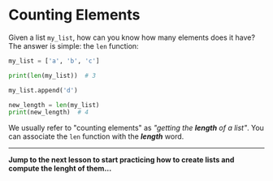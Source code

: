 # Counting Elements

Given a list `my_list`, how can you know how many elements does it have? The answer is simple: the `len` function:

```python
my_list = ['a', 'b', 'c']

print(len(my_list))  # 3

my_list.append('d')

new_length = len(my_list)
print(new_length)  # 4
```

We usually refer to "counting elements" as _"getting the **length** of a list"_. You can associate the `len` function with the **_length_** word.

---

**Jump to the next lesson to start practicing how to create lists and compute the lenght of them...**
